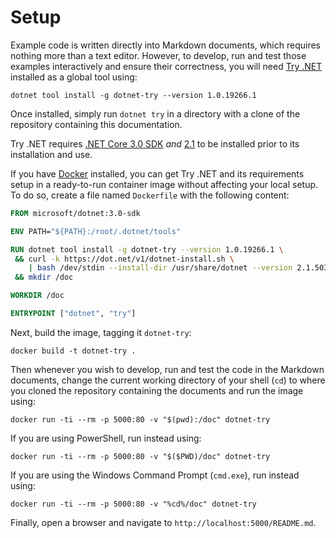 # Setup

Example code is written directly into Markdown documents, which requires
nothing more than a text editor. However, to develop, run and test those
examples interactively and ensure their correctness, you will need
[Try .NET][dotnet-try] installed as a global tool using:

    dotnet tool install -g dotnet-try --version 1.0.19266.1

Once installed, simply run `dotnet try` in a directory with a clone of the
repository containing this documentation.

Try .NET requires [.NET Core 3.0 SDK][netcore3] _and_ [2.1][netcore21] to be
installed prior to its installation and use.

If you have [Docker] installed, you can get Try .NET and its requirements
setup in a ready-to-run container image without affecting your local setup.
To do so, create a file named `Dockerfile` with the following content:

```Dockerfile
FROM microsoft/dotnet:3.0-sdk

ENV PATH="${PATH}:/root/.dotnet/tools"

RUN dotnet tool install -g dotnet-try --version 1.0.19266.1 \
 && curl -k https://dot.net/v1/dotnet-install.sh \
    | bash /dev/stdin --install-dir /usr/share/dotnet --version 2.1.503 \
 && mkdir /doc

WORKDIR /doc

ENTRYPOINT ["dotnet", "try"]
```

Next, build the image, tagging it `dotnet-try`:

    docker build -t dotnet-try .

Then whenever you wish to develop, run and test the code in the Markdown
documents, change the current working directory of your shell (`cd`) to where
you cloned the repository containing the documents and run the image using:

    docker run -ti --rm -p 5000:80 -v "$(pwd):/doc" dotnet-try

If you are using PowerShell, run instead using:

    docker run -ti --rm -p 5000:80 -v "$($PWD)/doc" dotnet-try

If you are using the Windows Command Prompt (`cmd.exe`), run instead
using:

    docker run -ti --rm -p 5000:80 -v "%cd%/doc" dotnet-try

Finally, open a browser and navigate to `http://localhost:5000/README.md`.


[dotnet-try]: https://github.com/dotnet/try
[dotnet-try-setup]: https://github.com/dotnet/try/blob/301dacfdd8af34586def0722a08452bab6393bc9/README.md#setup
[netcore21]: https://dotnet.microsoft.com/download/dotnet-core/2.1
[netcore3]: https://dotnet.microsoft.com/download/dotnet-core/3.0
[docker]: https://www.docker.com/
